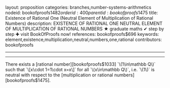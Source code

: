 layout: proposition
categories: branches,number-systems-arithmetics
nodeid: bookofproofs$1482
orderid: 400
parentid: bookofproofs$1475
title: Existence of Rational One (Neutral Element of Multiplication of Rational Numbers)
description: EXISTENCE OF RATIONAL ONE NEUTRAL ELEMENT OF MULTIPLICATION OF RATIONAL NUMBERS &#9733; graduate maths &#10004; step by step &#10010; visit BookOfProofs now!
references: bookofproofs$696
keywords: element,existence,multiplication,neutral,numbers,one,rational
contributors: bookofproofs

---


---

There exists a [rational number][bookofproofs$1033] `\(1\in\mathbb Q\)` such that `\[x\cdot 1=1\cdot x=x\]` for all `\(x\in\mathbb Q\)`, i.e. `\(1\)` is neutral with respect to the [multiplication or rational numbers][bookofproofs$1475].